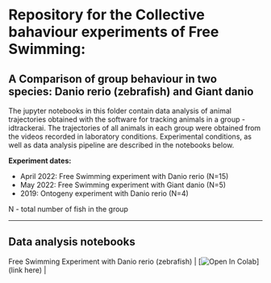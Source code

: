 # Repository for the Collective bahaviour experiments of Free Swimming:
## A Comparison of group behaviour in two species: Danio rerio (zebrafish) and Giant danio

The jupyter notebooks in this folder contain data analysis of animal trajectories obtained with the software for tracking animals in a group - idtrackerai.
The trajectories of all animals in each group were obtained from the videos recorded in laboratory conditions.
Experimental conditions, as well as data analysis pipeline are described in the notebooks below. 

<strong>Experiment dates:</strong>

* April 2022: Free Swimming experiment with Danio rerio (N=15)
* May 2022: Free Swimming experiment with Giant danio (N=5)
* 2019: Ontogeny experiment with Danio rerio (N=4)

N - total number of fish in the group
___

## Data analysis notebooks
Free Swimming Experiment with Danio rerio (zebrafish) | [![Open In Colab](https://colab.research.google.com/assets/colab-badge.svg)](link here) |
